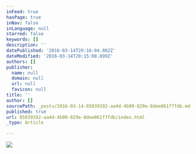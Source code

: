 ```yaml
---
inFeed: true
hasPage: true
inNav: false
inLanguage: null
starred: false
keywords: []
description: ''
datePublished: '2016-03-14T20:16:04.862Z'
dateModified: '2016-03-14T20:15:08.899Z'
authors: []
publisher:
  name: null
  domain: null
  url: null
  favicon: null
title: ''
author: []
sourcePath: _posts/2016-03-14-85839392-aa4d-4b90-829e-8dee061f7fdb.md
published: true
url: 85839392-aa4d-4b90-829e-8dee061f7fdb/index.html
_type: Article

---
```

![](https://the-grid-user-content.s3-us-west-2.amazonaws.com/4519e9c4-b04f-49dc-93c2-e993fa4e8ab2.jpg)
